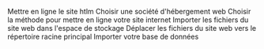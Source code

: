 Mettre en ligne le site htlm   Choisir une société d'hébergement web 
Choisir la méthode pour mettre en ligne votre site internet
Importer les fichiers du site web dans l'espace de stockage
Déplacer les fichiers du site web vers le répertoire racine principal
Importer votre base de données
